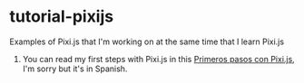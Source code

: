 tutorial-pixijs
===============

Examples of Pixi.js that I'm working on at the same time that I learn Pixi.js

1. You can read my first steps with Pixi.js in this [Primeros pasos con Pixi.js][post-primeros-pasos-con-pixijs], I'm sorry but it's in Spanish. 

[post-primeros-pasos-con-pixijs]: http://joaquindev.github.io/videogames/libraries/2014/01/11/conceptos-basicos-pixijs.html
